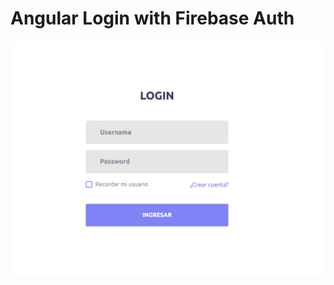 # Angular Login with Firebase Auth

![](https://github.com/Klerith/angular-login-demoapp/blob/master/src/assets/images/demo.png?raw=true)
